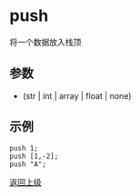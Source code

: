 # push

将一个数据放入栈顶

## 参数
- (str | int | array | float | none)

## 示例
```
push 1;
push [1,-2];
push "A";
```

[返回上级](_.md)